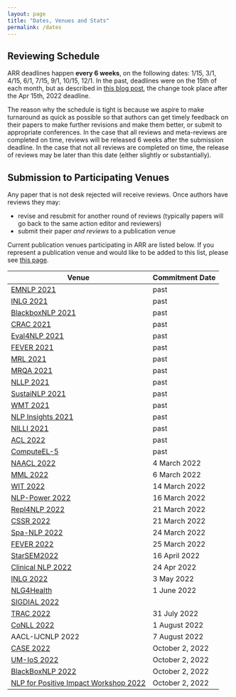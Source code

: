 ```yaml
---
layout: page
title: "Dates, Venues and Stats"
permalink: /dates
---
```


## Reviewing Schedule

ARR deadlines happen __every 6 weeks__, on the following dates: 1/15, 3/1, 4/15, 6/1, 7/15, 9/1, 10/15, 12/1. In the past, deadlines were on the 15th of each month, but as described in [this blog post](https://aclrollingreview.org/six-week-cycles/), the change took place after the Apr 15th, 2022 deadline.

The reason why the schedule is tight is because we aspire to make turnaround as quick as possible so that authors can get timely feedback on their papers to make further revisions and make them better, or submit to appropriate conferences. In the case that all reviews and meta-reviews are completed on time, reviews will be released 6 weeks after the submission deadline. In the case that not all reviews are completed on time, the release of reviews may be later than this date (either slightly or substantially).

<!-- You can add these dates to your own calendar by subscribing to or downloading [this shared Google calendar](https://calendar.google.com/calendar/embed?src=dsa7ntvq7s9fah2f5e43tncmu8%40group.calendar.google.com&ctz=America%2FNew_York). -->

## Submission to Participating Venues

Any paper that is not desk rejected will receive reviews. Once authors have reviews they may:
- revise and resubmit for another round of reviews (typically papers will go back to the same action editor and reviewers)
- submit their paper *and reviews* to a publication venue

Current publication venues participating in ARR are listed below. If you represent a publication venue and would like to be added to this list, please see [this page](https://aclrollingreview.org/organizers).

| Venue | Commitment Date |
|---------------------|------------|
| [EMNLP 2021](https://2021.emnlp.org/) | past |
| [INLG 2021](https://inlg2021.github.io/pages/calls.html) | past |
| [BlackboxNLP 2021](https://blackboxnlp.github.io/)  | past |
| [CRAC 2021](https://sites.google.com/view/crac2021/)| past | 
| [Eval4NLP 2021](https://eval4nlp.github.io/)  | past |
| [FEVER 2021](https://fever.ai/workshop.html) | past |
| [MRL 2021](https://sites.google.com/view/mrl-2021/home?authuser=0) | past |
| [MRQA 2021](https://mrqa.github.io/) | past |
| [NLLP 2021](https://nllpw.org/) | past |
| [SustaiNLP 2021](https://sites.google.com/view/sustainlp2021) | past |
| [WMT 2021](http://statmt.org/wmt21/) | past |
| [NLP Insights 2021](https://insights-workshop.github.io/) | past |
| [NILLI 2021](https://www.cs.mcgill.ca/~pparth2/nilli_workshop/) | past | 
| [ACL 2022](https://www.2022.aclweb.org/) | past |
| [ComputeEL-5](https://openreview.net/group?id=aclweb.org/ACL/2022/Workshop/ComputEL) | past |
| [NAACL 2022](https://2022.naacl.org/) | 4 March 2022 |
| [MML 2022](https://openreview.net/group?id=aclweb.org/ACL/2022/Workshop/MML) | 6 March 2022 |
| [WIT 2022](https://megagon.ai/2nd-workshop-on-deriving-insights-from-user-generated-text-wit/) | 14 March 2022 |
| [NLP-Power 2022](https://openreview.net/group?id=aclweb.org/ACL/2022/Workshop/NLP-Power) | 16 March 2022 |
| [Repl4NLP 2022](https://sites.google.com/view/repl4nlp2022/) | 21 March 2022 |
| [CSSR 2022](https://csrr-workshop.github.io/) | 21 March 2022 |
| [Spa-NLP 2022](https://openreview.net/group?id=aclweb.org/ACL/2022/Workshop/Spa-NLP) | 24 March 2022 |
| [FEVER 2022](https://fever.ai/) | 25 March 2022 |
| [StarSEM2022](https://sites.google.com/view/starsem2022/) | 16 April 2022 | 
| [Clinical NLP 2022](https://clinical-nlp.github.io/2022/) | 24 Apr 2022 |
| [INLG 2022](https://inlgmeeting.github.io) | 3 May 2022 |
| [NLG4Health](https://nlg4health.uvt.nl/) | 1 June 2022 |
| [SIGDIAL 2022](https://2022.sigdial.org/) | |
| [TRAC 2022](https://sites.google.com/view/trac2022/) | 31 July 2022 | 
| [CoNLL 2022](https://conll.org/) | 1 August 2022 |
| AACL-IJCNLP 2022 | 7 August 2022 |
| [CASE 2022](https://emw.ku.edu.tr/case-2022/) | October 2, 2022 |
| [UM-IoS 2022](https://induction-of-structure.github.io/emnlp2022/) | October 2, 2022 |
| [BlackBoxNLP 2022](https://blackboxnlp.github.io/) | October 2, 2022 |
| [NLP for Positive Impact Workshop 2022](https://sites.google.com/view/nlp4positiveimpact) | October 2, 2022 |



